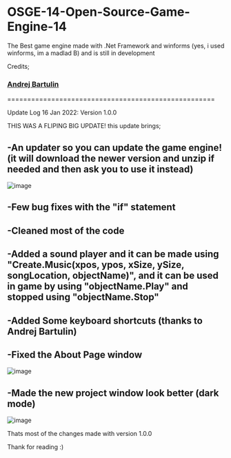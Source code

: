 # OSGE-14-Open-Source-Game-Engine-14
The Best game engine made with .Net Framework and winforms (yes, i used winforms, im a madlad B) and is still in development

Credits;
### [Andrej Bartulin](https://github.com/Andrej123456789)
====================================================

Update Log 16 Jan 2022: Version 1.0.0

THIS WAS A FLIPING BIG UPDATE! this update brings;

-An updater so you can update the game engine! (it will download the newer version and unzip if needed and then ask you to use it instead)
-
![image](https://user-images.githubusercontent.com/62794814/149649301-b85bd400-6c58-4af8-bdfc-d8a2c5eb0cf8.png)

-Few bug fixes with the "if" statement
-
-Cleaned most of the code
-
-Added a sound player and it can be made using "Create.Music(xpos, ypos, xSize, ySize, songLocation, objectName)", and it can be used in game by using "objectName.Play" and stopped using "objectName.Stop"
-
-Added Some keyboard shortcuts (thanks to Andrej Bartulin)
-
-Fixed the About Page window
-
![image](https://user-images.githubusercontent.com/62794814/149649272-5d0a2a3f-560c-4868-9346-d27a85f04f3a.png)

-Made the new project window look better (dark mode)
-
![image](https://user-images.githubusercontent.com/62794814/149649225-cb9adc96-2f9e-4629-9dc0-27d21c6aebd4.png)
 
 Thats most of the changes made with version 1.0.0
 
 Thank for reading :)
